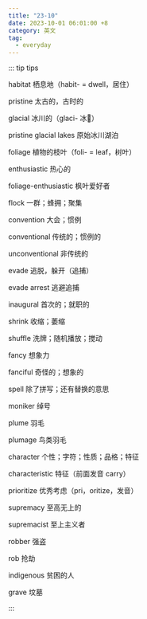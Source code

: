 ```yaml
---
title: "23-10"
date: 2023-10-01 06:01:00 +8
category: 英文
tag:
  - everyday
---
```


::: tip tips

habitat 栖息地（habit- = dwell，居住）

pristine 太古的，古时的

glacial 冰川的（glaci- 冰🧊）

pristine glacial lakes 原始冰川湖泊

foliage 植物的枝叶（foli- = leaf，树叶）

enthusiastic 热心的

foliage-enthusiastic 枫叶爱好者

flock 一群；蜂拥；聚集

convention 大会；惯例

conventional 传统的；惯例的

unconventional 非传统的

evade 逃脱，躲开（追捕）

evade arrest 逃避追捕

inaugural 首次的；就职的

shrink 收缩；萎缩

shuffle 洗牌；随机播放；搅动

fancy 想象力

fanciful 奇怪的；想象的

spell 除了拼写；还有替换的意思

moniker 绰号

plume 羽毛

plumage 鸟类羽毛

character 个性；字符；性质；品格；特征

characteristic 特征（前面发音 carry）

prioritize 优秀考虑（pri，oritize，发音）

supremacy 至高无上的

supremacist 至上主义者

robber 强盗

rob 抢劫

indigenous 贫困的人

grave 坟墓

:::
